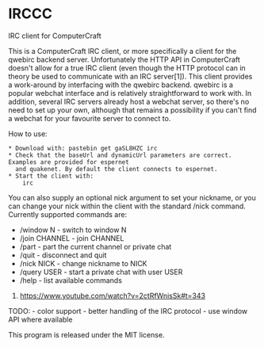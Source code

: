 IRCCC
=====

IRC client for ComputerCraft

This is a ComputerCraft IRC client, or more specifically a client for the qwebirc backend server.
Unfortunately the HTTP API in ComputerCraft doesn't allow for a true IRC client (even though the
HTTP protocol can in theory be used to communicate with an IRC server[1]). This client provides
a work-around by interfacing with the qwebirc backend. qwebirc is a popular webchat interface and
is relatively straightforward to work with. In addition, several IRC servers already host a webchat
server, so there's no need to set up your own, although that remains a possibility if you can't
find a webchat for your favourite server to connect to.

How to use:

	* Download with: pastebin get gaSL8HZC irc
	* Check that the baseUrl and dynamicUrl parameters are correct. Examples are provided for espernet
	  and quakenet. By default the client connects to espernet.
	* Start the client with:
		irc

You can also supply an optional nick argument to set your nickname, or you can change your nick within the client with the standard /nick command.
Currently supported commands are:

- /window N			- switch to window N
- /join CHANNEL		- join CHANNEL
- /part				- part the current channel or private chat
- /quit 				- disconnect and quit
- /nick NICK			- change nickname to NICK
- /query USER 		- start a private chat with user USER
- /help 				- list available commands


1. https://www.youtube.com/watch?v=2ctRfWnisSk#t=343

TODO:
		- color support
		- better handling of the IRC protocol
		- use window API where available

This program is released under the MIT license.
